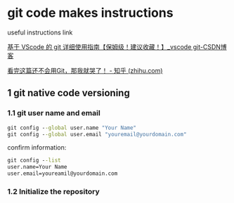 # git code makes instructions

useful instructions link

[基于 VScode 的 git 详细使用指南【保姆级！建议收藏！】_vscode git-CSDN博客](https://blog.csdn.net/weixin_48024605/article/details/136037857)

[看完这篇还不会用Git，那我就哭了！ - 知乎 (zhihu.com)](https://zhuanlan.zhihu.com/p/94008510)




## 1 git native code versioning

### 1.1 git user name and email

```cmd
git config --global user.name "Your Name"
git config --global user.email "youremail@yourdomain.com"
```

confirm information:

```cmd
git config --list
user.name=Your Name
user.email=youreamil@yourdomain.com
```

### 1.2 Initialize the repository

